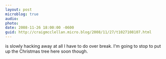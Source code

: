 ```yaml
---
layout: post
microblog: true
audio: 
photo: 
date: 2008-11-26 18:00:00 -0600
guid: http://craigmcclellan.micro.blog/2008/11/27/t1027108107.html
---
```

is slowly hacking away at all I have to do over break.  I'm going to stop to put up the Christmas tree here soon though.

